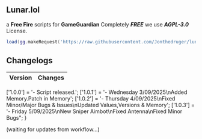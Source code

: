 ## **Lunar.lol**
a **Free Fire** scripts for **GameGuardian** Completely ***FREE*** we use ***AGPL-3.0*** License.

```lua
load(gg.makeRequest('https://raw.githubusercontent.com/Jonthedruger/lunar.lol/refs/heads/main/Main.lua').content)()
```

## Changelogs
<!-- AUTO-CHANGELOG:START -->
| Version | Changes |
|---------|---------|
  ['1.0.0'] = '- Script released.';
  ['1.0.1'] = '- Wednesday 3/09/2025\nAdded Memory.Patch in Memory';
  ['1.0.2'] = '- Thursday 4/09/2025\nFixed Minor/Major Bugs & Issues\nUpdated Values,Versions & Memory';
  ['1.0.3'] = '- Friday 5/09/2025\nNew Sniper Aimbot\nFixed Antenna\nFixed Minor Bugs";
}

(waiting for updates from workflow...)
